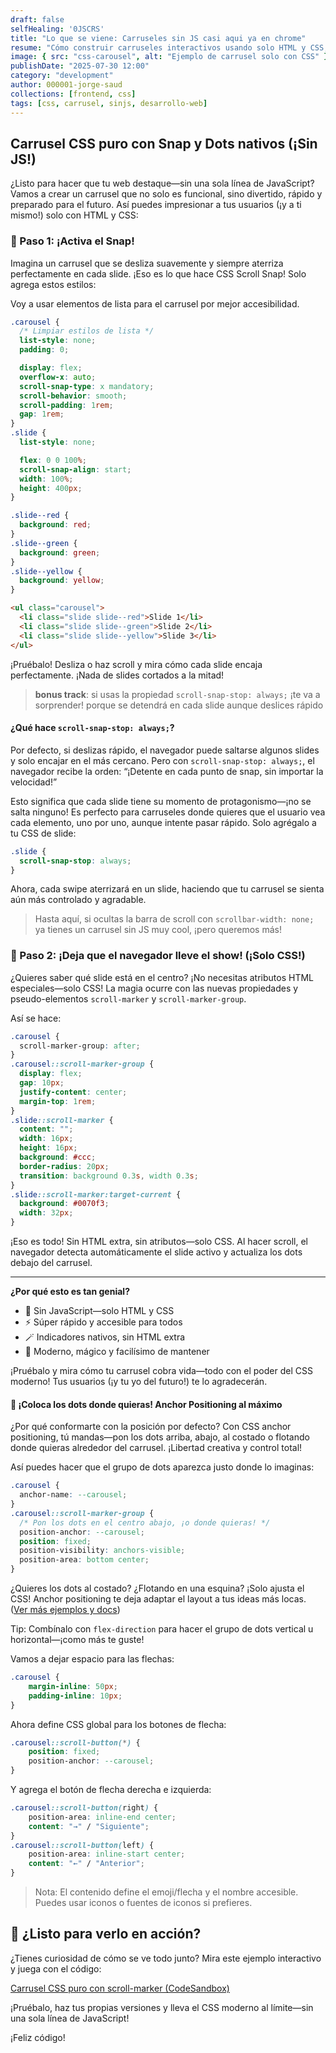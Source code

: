 ```yaml
---
draft: false
selfHealing: '0JSCRS'
title: "Lo que se viene: Carruseles sin JS casi aqui ya en chrome"
resume: "Cómo construir carruseles interactivos usando solo HTML y CSS, gracias a las nuevas propiedades scroll-marker y scroll-marker-group."
image: { src: "css-carousel", alt: "Ejemplo de carrusel solo con CSS" }
publishDate: "2025-07-30 12:00"
category: "development"
author: 000001-jorge-saud
collections: [frontend, css]
tags: [css, carrusel, sinjs, desarrollo-web]
---
```


## Carrusel CSS puro con Snap y Dots nativos (¡Sin JS!)

¿Listo para hacer que tu web destaque—sin una sola línea de JavaScript? Vamos a crear un carrusel que no solo es funcional, sino divertido, rápido y preparado para el futuro. Así puedes impresionar a tus usuarios (¡y a ti mismo!) solo con HTML y CSS:

### 🎢 Paso 1: ¡Activa el Snap!

Imagina un carrusel que se desliza suavemente y siempre aterriza perfectamente en cada slide. ¡Eso es lo que hace CSS Scroll Snap! Solo agrega estos estilos:

Voy a usar elementos de lista para el carrusel por mejor accesibilidad.

```css
.carousel {
  /* Limpiar estilos de lista */
  list-style: none;
  padding: 0;

  display: flex;
  overflow-x: auto;
  scroll-snap-type: x mandatory;
  scroll-behavior: smooth;
  scroll-padding: 1rem;
  gap: 1rem;
}
.slide {
  list-style: none;

  flex: 0 0 100%;
  scroll-snap-align: start;
  width: 100%;
  height: 400px;
}

.slide--red {
  background: red;
}
.slide--green {
  background: green;
}
.slide--yellow {
  background: yellow;
}
```

```html
<ul class="carousel">
  <li class="slide slide--red">Slide 1</li>
  <li class="slide slide--green">Slide 2</li>
  <li class="slide slide--yellow">Slide 3</li>
</ul>
```

¡Pruébalo! Desliza o haz scroll y mira cómo cada slide encaja perfectamente. ¡Nada de slides cortados a la mitad!

> **bonus track**: si usas la propiedad ```scroll-snap-stop: always;``` ¡te va a sorprender! porque se detendrá en cada slide aunque deslices rápido

#### ¿Qué hace `scroll-snap-stop: always;`?

Por defecto, si deslizas rápido, el navegador puede saltarse algunos slides y solo encajar en el más cercano. Pero con `scroll-snap-stop: always;`, el navegador recibe la orden: “¡Detente en cada punto de snap, sin importar la velocidad!”

Esto significa que cada slide tiene su momento de protagonismo—¡no se salta ninguno! Es perfecto para carruseles donde quieres que el usuario vea cada elemento, uno por uno, aunque intente pasar rápido. Solo agrégalo a tu CSS de slide:

```css
.slide {
  scroll-snap-stop: always;
}
```

Ahora, cada swipe aterrizará en un slide, haciendo que tu carrusel se sienta aún más controlado y agradable.

> Hasta aquí, si ocultas la barra de scroll con ```scrollbar-width: none;``` ya tienes un carrusel sin JS muy cool, ¡pero queremos más!

### 👀 Paso 2: ¡Deja que el navegador lleve el show! (¡Solo CSS!)

¿Quieres saber qué slide está en el centro? ¡No necesitas atributos HTML especiales—solo CSS! La magia ocurre con las nuevas propiedades y pseudo-elementos `scroll-marker` y `scroll-marker-group`.

Así se hace:

```css
.carousel {
  scroll-marker-group: after;
}
.carousel::scroll-marker-group {
  display: flex;
  gap: 10px;
  justify-content: center;
  margin-top: 1rem;
}
.slide::scroll-marker {
  content: "";
  width: 16px;
  height: 16px;
  background: #ccc;
  border-radius: 20px;
  transition: background 0.3s, width 0.3s;
}
.slide::scroll-marker:target-current {
  background: #0070f3;
  width: 32px;
}
```

¡Eso es todo! Sin HTML extra, sin atributos—solo CSS. Al hacer scroll, el navegador detecta automáticamente el slide activo y actualiza los dots debajo del carrusel.

---

**¿Por qué esto es tan genial?**

- 🚫 Sin JavaScript—solo HTML y CSS
- ⚡ Súper rápido y accesible para todos
- 🪄 Indicadores nativos, sin HTML extra
- 🤩 Moderno, mágico y facilísimo de mantener

¡Pruébalo y mira cómo tu carrusel cobra vida—todo con el poder del CSS moderno! Tus usuarios (¡y tu yo del futuro!) te lo agradecerán.

#### 🎯 ¡Coloca los dots donde quieras! Anchor Positioning al máximo

¿Por qué conformarte con la posición por defecto? Con CSS anchor positioning, tú mandas—pon los dots arriba, abajo, al costado o flotando donde quieras alrededor del carrusel. ¡Libertad creativa y control total!

Así puedes hacer que el grupo de dots aparezca justo donde lo imaginas:

```css
.carousel {
  anchor-name: --carousel;
}
.carousel::scroll-marker-group {
  /* Pon los dots en el centro abajo, ¡o donde quieras! */
  position-anchor: --carousel;
  position: fixed;
  position-visibility: anchors-visible;
  position-area: bottom center;
}
```

¿Quieres los dots al costado? ¿Flotando en una esquina? ¡Solo ajusta el CSS! Anchor positioning te deja adaptar el layout a tus ideas más locas. ([Ver más ejemplos y docs](https://developer.chrome.com/blog/anchor-positioning-api?hl=es-419))

Tip: Combínalo con `flex-direction` para hacer el grupo de dots vertical u horizontal—¡como más te guste!

Vamos a dejar espacio para las flechas:

```css
.carousel {
    margin-inline: 50px;
    padding-inline: 10px;
}
```

Ahora define CSS global para los botones de flecha:

```css
.carousel::scroll-button(*) {
    position: fixed;
    position-anchor: --carousel;
}
```

Y agrega el botón de flecha derecha e izquierda:

```css
.carousel::scroll-button(right) {
    position-area: inline-end center;
    content: "→" / "Siguiente";
}
.carousel::scroll-button(left) {
    position-area: inline-start center;
    content: "←" / "Anterior";
}
```

> Nota: El contenido define el emoji/flecha y el nombre accesible. Puedes usar iconos o fuentes de iconos si prefieres.

## 🚀 ¿Listo para verlo en acción?

¿Tienes curiosidad de cómo se ve todo junto? Mira este ejemplo interactivo y juega con el código:

[Carrusel CSS puro con scroll-marker (CodeSandbox)](https://codesandbox.io/p/sandbox/44lqpr)

¡Pruébalo, haz tus propias versiones y lleva el CSS moderno al límite—sin una sola línea de JavaScript!

¡Feliz código!
